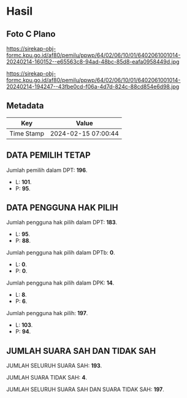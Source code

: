 # Hasil

## Foto C Plano

https://sirekap-obj-formc.kpu.go.id/af80/pemilu/ppwp/64/02/06/10/01/6402061001014-20240214-160152--e65563c8-94ad-48bc-85d8-eafa0958449d.jpg

https://sirekap-obj-formc.kpu.go.id/af80/pemilu/ppwp/64/02/06/10/01/6402061001014-20240214-194247--43fbe0cd-f06a-4d7d-824c-88cd854e6d98.jpg


## Metadata

| Key        | Value               |
| ---------- | ------------------- |
| Time Stamp | 2024-02-15 07:00:44 |


## DATA PEMILIH TETAP

Jumlah pemilih dalam DPT: **196**.
 * L: **101**.
 * P: **95**.

## DATA PENGGUNA HAK PILIH

Jumlah pengguna hak pilih dalam DPT: **183**.
 * L: **95**.
 * P: **88**.

Jumlah pengguna hak pilih dalam DPTb: **0**.
 * L: **0**.
 * P: **0**.

Jumlah pengguna hak pilih dalam DPK: **14**.
 * L: **8**.
 * P: **6**.

Jumlah pengguna hak pilih: **197**.
 * L: **103**.
 * P: **94**.

## JUMLAH SUARA SAH DAN TIDAK SAH

JUMLAH SELURUH SUARA SAH: **193**.

JUMLAH SUARA TIDAK SAH: **4**.

JUMLAH SELURUH SUARA SAH DAN SUARA TIDAK SAH: **197**.


